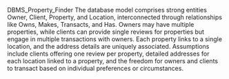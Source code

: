 DBMS_Property_Finder
The database model comprises strong entities Owner, Client, Property, and Location, interconnected through relationships like Owns, Makes, Transacts, and Has. Owners may have multiple properties, while clients can provide single reviews for properties but engage in multiple transactions with owners. Each property links to a single location, and the address details are uniquely associated. Assumptions include clients offering one review per property, detailed addresses for each location linked to a property, and the freedom for owners and clients to transact based on individual preferences or circumstances.
